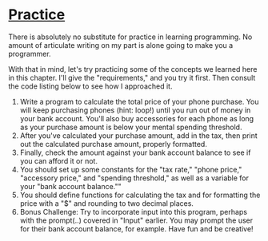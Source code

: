 # [Practice](https://github.com/getify/You-Dont-Know-JS/blob/master/up%20%26%20going/ch1.md#practice)

There is absolutely no substitute for practice in learning programming. No amount of articulate writing on my part is alone going to make you a programmer.

With that in mind, let's try practicing some of the concepts we learned here in this chapter. I'll give the "requirements," and you try it first. Then consult the code listing below to see how I approached it.

1. Write a program to calculate the total price of your phone purchase. You will keep purchasing phones (hint: loop!) until you run out of money in your bank account. You'll also buy accessories for each phone as long as your purchase amount is below your mental spending threshold.
1. After you've calculated your purchase amount, add in the tax, then print out the calculated purchase amount, properly formatted.
1. Finally, check the amount against your bank account balance to see if you can afford it or not.
1. You should set up some constants for the "tax rate," "phone price," "accessory price," and "spending threshold," as well as a variable for your "bank account balance.""
1. You should define functions for calculating the tax and for formatting the price with a "$" and rounding to two decimal places.
1. Bonus Challenge: Try to incorporate input into this program, perhaps with the prompt(..) covered in "Input" earlier. You may prompt the user for their bank account balance, for example. Have fun and be creative!
